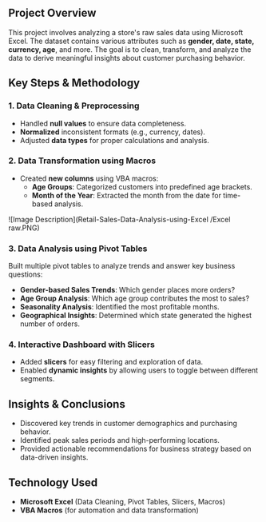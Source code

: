 ## **Project Overview**  
This project involves analyzing a store's raw sales data using Microsoft Excel. The dataset contains various attributes such as **gender, date, state, currency, age**, and more. The goal is to clean, transform, and analyze the data to derive meaningful insights about customer purchasing behavior.  

## **Key Steps & Methodology**  

### **1. Data Cleaning & Preprocessing**  
- Handled **null values** to ensure data completeness.  
- **Normalized** inconsistent formats (e.g., currency, dates).  
- Adjusted **data types** for proper calculations and analysis.  

### **2. Data Transformation using Macros**  
- Created **new columns** using VBA macros:  
  - **Age Groups**: Categorized customers into predefined age brackets.  
  - **Month of the Year**: Extracted the month from the date for time-based analysis.

 ![Image Description](Retail-Sales-Data-Analysis-using-Excel
/Excel raw.PNG)


### **3. Data Analysis using Pivot Tables**  
Built multiple pivot tables to analyze trends and answer key business questions:  
- **Gender-based Sales Trends**: Which gender places more orders?  
- **Age Group Analysis**: Which age group contributes the most to sales?  
- **Seasonality Analysis**: Identified the most profitable months.  
- **Geographical Insights**: Determined which state generated the highest number of orders.  

### **4. Interactive Dashboard with Slicers**  
- Added **slicers** for easy filtering and exploration of data.  
- Enabled **dynamic insights** by allowing users to toggle between different segments.  

## **Insights & Conclusions**  
- Discovered key trends in customer demographics and purchasing behavior.  
- Identified peak sales periods and high-performing locations.  
- Provided actionable recommendations for business strategy based on data-driven insights.  

## **Technology Used**  
- **Microsoft Excel** (Data Cleaning, Pivot Tables, Slicers, Macros)  
- **VBA Macros** (for automation and data transformation)  
